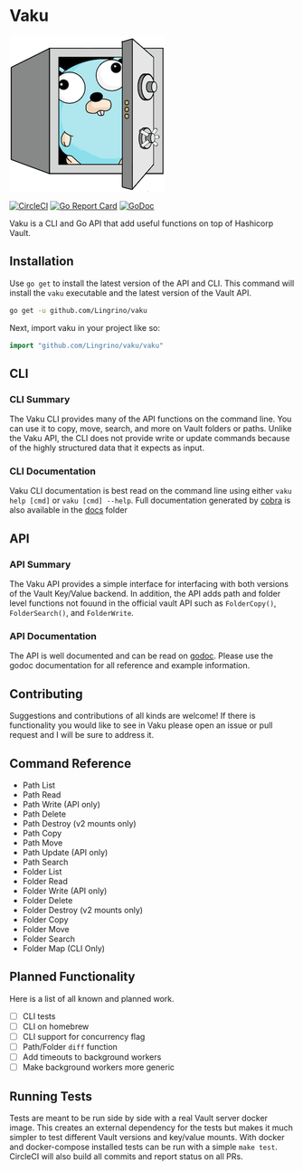 # Vaku

[![Vaku](www/assets/logo-vaku-sm.png?raw=true)](www/assets/logo-vaku-sm.png "Vaku")

[![CircleCI](https://circleci.com/gh/Lingrino/vaku.svg?style=svg)](https://circleci.com/gh/Lingrino/vaku)
[![Go Report Card](https://goreportcard.com/badge/github.com/Lingrino/vaku)](https://goreportcard.com/report/github.com/Lingrino/vaku)
[![GoDoc](https://godoc.org/github.com/Lingrino/vaku/vaku?status.svg)](https://godoc.org/github.com/Lingrino/vaku/vaku)

Vaku is a CLI and Go API that add useful functions on top of Hashicorp Vault.

## Installation

Use `go get` to install the latest version of the API and CLI. This command will install the `vaku` executable
and the latest version of the Vault API.

```bash
go get -u github.com/Lingrino/vaku
```

Next, import vaku in your project like so:

```go
import "github.com/Lingrino/vaku/vaku"
```

## CLI

### CLI Summary

The Vaku CLI provides many of the API functions on the command line. You can use it to copy, move,
search, and more on Vault folders or paths. Unlike the Vaku API, the CLI does not provide write or
update commands because of the highly structured data that it expects as input.

### CLI Documentation

Vaku CLI documentation is best read on the command line using either `vaku help [cmd]` or `vaku [cmd] --help`.
Full documentation generated by [cobra](https://github.com/spf13/cobra) is also available in the [docs](docs/vaku.md) folder

## API

### API Summary

The Vaku API provides a simple interface for interfacing with both versions of the Vault Key/Value backend. In
addition, the API adds path and folder level functions not fouund in the official vault API such as `FolderCopy()`,
`FolderSearch()`, and `FolderWrite`.

### API Documentation

The API is well documented and can be read on [godoc](https://godoc.org/github.com/Lingrino/vaku/vaku). Please use
the godoc documentation for all reference and example information.

## Contributing

Suggestions and contributions of all kinds are welcome! If there is functionality you would like to see in Vaku
please open an issue or pull request and I will be sure to address it.

## Command Reference

- Path List
- Path Read
- Path Write (API only)
- Path Delete
- Path Destroy (v2 mounts only)
- Path Copy
- Path Move
- Path Update (API only)
- Path Search
- Folder List
- Folder Read
- Folder Write (API only)
- Folder Delete
- Folder Destroy (v2 mounts only)
- Folder Copy
- Folder Move
- Folder Search
- Folder Map (CLI Only)

## Planned Functionality

Here is a list of all known and planned work.

- [ ] CLI tests
- [ ] CLI on homebrew
- [ ] CLI support for concurrency flag
- [ ] Path/Folder `diff` function
- [ ] Add timeouts to background workers
- [ ] Make background workers more generic

## Running Tests

Tests are meant to be run side by side with a real Vault server docker image. This
creates an external dependency for the tests but makes it much simpler to test different
Vault versions and key/value mounts. With docker and docker-compose installed tests
can be run with a simple `make test`. CircleCI will also build all commits and report
status on all PRs.
